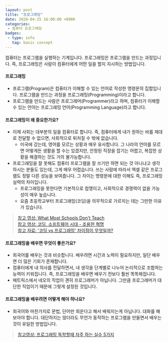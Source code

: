 ```yaml
---
layout: post
title: "프로그래밍"
date: 2020-04-25 16:00:00 +0900
categories: 
 - 컴퓨터 프로그래밍
badges:
 - type: info
   tag: basic concept
---
```


컴퓨터는 프로그램을 실행하는 기계입니다. 프로그래밍은 프로그램을 만드는 과정입니다.
즉, 프로그래밍은 사람이 컴퓨터에게 어떤 일을 할지 지시하는 방법입니다.

<!--more-->

#### **프로그래밍**
- 프로그램(Program)은 컴퓨터가 이해할 수 있는 언어로 작성한 명령문의 집합입니다. 프로그램을 만드는 과정을 프로그래밍(Programming)이라고 합니다.
- 프로그램을 만드는 사람은 프로그래머(Programmer)라고 하며, 컴퓨터가 이해할 수 있는 언어는 프로그래밍 언어(Programming Language)라고 합니다.

#### **프로그래밍이 왜 중요한가요?**
- 이제 사회는 대부분의 일을 컴퓨터로 합니다. 즉, 컴퓨터에게 내가 원하는 바를 제대로 전달할 수 없으면, 사회적으로 뒤처질 수 밖에 없습니다.
  - 미국에 갔는데, 영어를 모르는 상황과 매우 유사합니다. 그 나라의 언어를 모르면 어떻게든 생활을 할 수는 있겠지만, 안정된 직장을 잡기는 어렵고, 복잡한 상황을 해결하는 것도 거의 불가능합니다.
- 프로그래밍을 잘 못해도 컴퓨터 프로그램을 잘 쓰기만 하면 되는 것 아니냐고 생각하시는 분들도 있는데, 그게 매우 어렵습니다. 쓰는 사람에 따라서 엑셀 같은 프로그램도 정말 다른 성능을 보여줍니다. 그 차이는 명령문에 대한 이해도 즉, 프로그래밍 실력의 차이입니다.
  - 프로그래밍을 못한다면 기본적으로 컴맹이고, 사회적으로 경쟁력이 없을 가능성이 매우 높습니다.
  - 요즘 초등학교부터 프로그래밍(코딩)을 의무적으로 가르치는 데는 그만한 이유가 있습니다.

> [참고 영상: What Most Schools Don't Teach](https://www.youtube.com/watch?v=nKIu9yen5nc)  
> [참고 영상: 코딩, 소프트웨어 시대 - 조용한 혁명](https://www.youtube.com/watch?v=t346si4gy_M)  
> [참고 자료: '코딩 vs 프로그래밍' 차이점이 무엇일까?](https://www.codingworldnews.com/article/view/1132)

#### **프로그래밍을 배우면 무엇이 좋은가요?**
- 외국어를 배우는 것과 비슷합니다. 배우려면 시간과 노력이 필요하지만, 일단 배우면 더 많은 기회가 존재합니다.
- 컴퓨터에게 내 의사를 전달하면서, 내 생각을 단계별로 나누어 논리적으로 조합하는 능력이 키워집니다. 즉, 프로그래밍을 배우면 배우기 전보다 훨씬 똑똑해집니다.
- 매트릭스에서 네오의 직업이 괜히 프로그래머가 아닙니다. 그만큼 프로그래머가 대단한 직업이기 때문에 그렇게 설정된 것입니다.

#### **프로그래밍을 배우려면 어떻게 해야 하나요?**
- 외국어와 마찬가지로 문법, 단어만 외운다고 해서 배워지는게 아닙니다. 대화를 해보아야 합니다. 대단하지는 않더라도 무언가 동작하는 프로그램을 만들면서 배우는 것이 유일한 방법입니다.

> [참고영상: 프로그래밍 독학할때 자주 하는 실수 5가지](https://www.youtube.com/watch?v=FF6CF8TZIhE)
